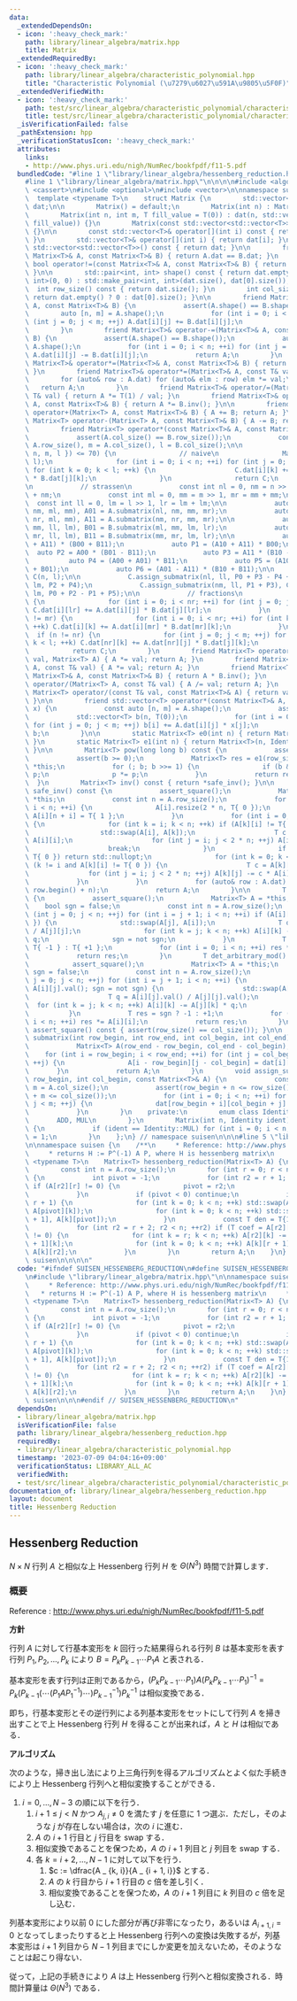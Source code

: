 ```yaml
---
data:
  _extendedDependsOn:
  - icon: ':heavy_check_mark:'
    path: library/linear_algebra/matrix.hpp
    title: Matrix
  _extendedRequiredBy:
  - icon: ':heavy_check_mark:'
    path: library/linear_algebra/characteristic_polynomial.hpp
    title: "Characteristic Polynomial (\u7279\u6027\u591A\u9805\u5F0F)"
  _extendedVerifiedWith:
  - icon: ':heavy_check_mark:'
    path: test/src/linear_algebra/characteristic_polynomial/characteristic_polynomial.test.cpp
    title: test/src/linear_algebra/characteristic_polynomial/characteristic_polynomial.test.cpp
  _isVerificationFailed: false
  _pathExtension: hpp
  _verificationStatusIcon: ':heavy_check_mark:'
  attributes:
    links:
    - http://www.phys.uri.edu/nigh/NumRec/bookfpdf/f11-5.pdf
  bundledCode: "#line 1 \"library/linear_algebra/hessenberg_reduction.hpp\"\n\n\n\n\
    #line 1 \"library/linear_algebra/matrix.hpp\"\n\n\n\n#include <algorithm>\n#include\
    \ <cassert>\n#include <optional>\n#include <vector>\n\nnamespace suisen {\n  \
    \  template <typename T>\n    struct Matrix {\n        std::vector<std::vector<T>>\
    \ dat;\n\n        Matrix() = default;\n        Matrix(int n) : Matrix(n, n) {}\n\
    \        Matrix(int n, int m, T fill_value = T(0)) : dat(n, std::vector<T>(m,\
    \ fill_value)) {}\n        Matrix(const std::vector<std::vector<T>>& dat) : dat(dat)\
    \ {}\n\n        const std::vector<T>& operator[](int i) const { return dat[i];\
    \ }\n        std::vector<T>& operator[](int i) { return dat[i]; }\n\n        operator\
    \ std::vector<std::vector<T>>() const { return dat; }\n\n        friend bool operator==(const\
    \ Matrix<T>& A, const Matrix<T>& B) { return A.dat == B.dat; }\n        friend\
    \ bool operator!=(const Matrix<T>& A, const Matrix<T>& B) { return A.dat != B.dat;\
    \ }\n\n        std::pair<int, int> shape() const { return dat.empty() ? std::make_pair<int,\
    \ int>(0, 0) : std::make_pair<int, int>(dat.size(), dat[0].size()); }\n      \
    \  int row_size() const { return dat.size(); }\n        int col_size() const {\
    \ return dat.empty() ? 0 : dat[0].size(); }\n\n        friend Matrix<T>& operator+=(Matrix<T>&\
    \ A, const Matrix<T>& B) {\n            assert(A.shape() == B.shape());\n    \
    \        auto [n, m] = A.shape();\n            for (int i = 0; i < n; ++i) for\
    \ (int j = 0; j < m; ++j) A.dat[i][j] += B.dat[i][j];\n            return A;\n\
    \        }\n        friend Matrix<T>& operator-=(Matrix<T>& A, const Matrix<T>&\
    \ B) {\n            assert(A.shape() == B.shape());\n            auto [n, m] =\
    \ A.shape();\n            for (int i = 0; i < n; ++i) for (int j = 0; j < m; ++j)\
    \ A.dat[i][j] -= B.dat[i][j];\n            return A;\n        }\n        friend\
    \ Matrix<T>& operator*=(Matrix<T>& A, const Matrix<T>& B) { return A = A * B;\
    \ }\n        friend Matrix<T>& operator*=(Matrix<T>& A, const T& val) {\n    \
    \        for (auto& row : A.dat) for (auto& elm : row) elm *= val;\n         \
    \   return A;\n        }\n        friend Matrix<T>& operator/=(Matrix<T>& A, const\
    \ T& val) { return A *= T(1) / val; }\n        friend Matrix<T>& operator/=(Matrix<T>&\
    \ A, const Matrix<T>& B) { return A *= B.inv(); }\n\n        friend Matrix<T>\
    \ operator+(Matrix<T> A, const Matrix<T>& B) { A += B; return A; }\n        friend\
    \ Matrix<T> operator-(Matrix<T> A, const Matrix<T>& B) { A -= B; return A; }\n\
    \        friend Matrix<T> operator*(const Matrix<T>& A, const Matrix<T>& B) {\n\
    \            assert(A.col_size() == B.row_size());\n            const int n =\
    \ A.row_size(), m = A.col_size(), l = B.col_size();\n\n            if (std::min({\
    \ n, m, l }) <= 70) {\n                // naive\n                Matrix<T> C(n,\
    \ l);\n                for (int i = 0; i < n; ++i) for (int j = 0; j < m; ++j)\
    \ for (int k = 0; k < l; ++k) {\n                    C.dat[i][k] += A.dat[i][j]\
    \ * B.dat[j][k];\n                }\n                return C;\n            }\n\
    \n            // strassen\n            const int nl = 0, nm = n >> 1, nr = nm\
    \ + nm;\n            const int ml = 0, mm = m >> 1, mr = mm + mm;\n          \
    \  const int ll = 0, lm = l >> 1, lr = lm + lm;\n\n            auto A00 = A.submatrix(nl,\
    \ nm, ml, mm), A01 = A.submatrix(nl, nm, mm, mr);\n            auto A10 = A.submatrix(nm,\
    \ nr, ml, mm), A11 = A.submatrix(nm, nr, mm, mr);\n\n            auto B00 = B.submatrix(ml,\
    \ mm, ll, lm), B01 = B.submatrix(ml, mm, lm, lr);\n            auto B10 = B.submatrix(mm,\
    \ mr, ll, lm), B11 = B.submatrix(mm, mr, lm, lr);\n\n            auto P0 = (A00\
    \ + A11) * (B00 + B11);\n            auto P1 = (A10 + A11) * B00;\n          \
    \  auto P2 = A00 * (B01 - B11);\n            auto P3 = A11 * (B10 - B00);\n  \
    \          auto P4 = (A00 + A01) * B11;\n            auto P5 = (A10 - A00) * (B00\
    \ + B01);\n            auto P6 = (A01 - A11) * (B10 + B11);\n\n            Matrix<T>\
    \ C(n, l);\n\n            C.assign_submatrix(nl, ll, P0 + P3 - P4 + P6), C.assign_submatrix(nl,\
    \ lm, P2 + P4);\n            C.assign_submatrix(nm, ll, P1 + P3), C.assign_submatrix(nm,\
    \ lm, P0 + P2 - P1 + P5);\n\n            // fractions\n            if (l != lr)\
    \ {\n                for (int i = 0; i < nr; ++i) for (int j = 0; j < mr; ++j)\
    \ C.dat[i][lr] += A.dat[i][j] * B.dat[j][lr];\n            }\n            if (m\
    \ != mr) {\n                for (int i = 0; i < nr; ++i) for (int k = 0; k < l;\
    \ ++k) C.dat[i][k] += A.dat[i][mr] * B.dat[mr][k];\n            }\n          \
    \  if (n != nr) {\n                for (int j = 0; j < m; ++j) for (int k = 0;\
    \ k < l; ++k) C.dat[nr][k] += A.dat[nr][j] * B.dat[j][k];\n            }\n\n \
    \           return C;\n        }\n        friend Matrix<T> operator*(const T&\
    \ val, Matrix<T> A) { A *= val; return A; }\n        friend Matrix<T> operator*(Matrix<T>\
    \ A, const T& val) { A *= val; return A; }\n        friend Matrix<T> operator/(const\
    \ Matrix<T>& A, const Matrix<T>& B) { return A * B.inv(); }\n        friend Matrix<T>\
    \ operator/(Matrix<T> A, const T& val) { A /= val; return A; }\n        friend\
    \ Matrix<T> operator/(const T& val, const Matrix<T>& A) { return val * A.inv();\
    \ }\n\n        friend std::vector<T> operator*(const Matrix<T>& A, const std::vector<T>&\
    \ x) {\n            const auto [n, m] = A.shape();\n            assert(m == int(x.size()));\n\
    \            std::vector<T> b(n, T(0));\n            for (int i = 0; i < n; ++i)\
    \ for (int j = 0; j < m; ++j) b[i] += A.dat[i][j] * x[j];\n            return\
    \ b;\n        }\n\n        static Matrix<T> e0(int n) { return Matrix<T>(n, Identity::ADD);\
    \ }\n        static Matrix<T> e1(int n) { return Matrix<T>(n, Identity::MUL);\
    \ }\n\n        Matrix<T> pow(long long b) const {\n            assert_square();\n\
    \            assert(b >= 0);\n            Matrix<T> res = e1(row_size()), p =\
    \ *this;\n            for (; b; b >>= 1) {\n                if (b & 1) res *=\
    \ p;\n                p *= p;\n            }\n            return res;\n      \
    \  }\n        Matrix<T> inv() const { return *safe_inv(); }\n\n        std::optional<Matrix<T>>\
    \ safe_inv() const {\n            assert_square();\n            Matrix<T> A =\
    \ *this;\n            const int n = A.row_size();\n            for (int i = 0;\
    \ i < n; ++i) {\n                A[i].resize(2 * n, T{ 0 });\n               \
    \ A[i][n + i] = T{ 1 };\n            }\n            for (int i = 0; i < n; ++i)\
    \ {\n                for (int k = i; k < n; ++k) if (A[k][i] != T{ 0 }) {\n  \
    \                  std::swap(A[i], A[k]);\n                    T c = T{ 1 } /\
    \ A[i][i];\n                    for (int j = i; j < 2 * n; ++j) A[i][j] *= c;\n\
    \                    break;\n                }\n                if (A[i][i] ==\
    \ T{ 0 }) return std::nullopt;\n                for (int k = 0; k < n; ++k) if\
    \ (k != i and A[k][i] != T{ 0 }) {\n                    T c = A[k][i];\n     \
    \               for (int j = i; j < 2 * n; ++j) A[k][j] -= c * A[i][j];\n    \
    \            }\n            }\n            for (auto& row : A.dat) row.erase(row.begin(),\
    \ row.begin() + n);\n            return A;\n        }\n\n        T det() const\
    \ {\n            assert_square();\n            Matrix<T> A = *this;\n        \
    \    bool sgn = false;\n            const int n = A.row_size();\n            for\
    \ (int j = 0; j < n; ++j) for (int i = j + 1; i < n; ++i) if (A[i][j] != T{ 0\
    \ }) {\n                std::swap(A[j], A[i]);\n                T q = A[i][j]\
    \ / A[j][j];\n                for (int k = j; k < n; ++k) A[i][k] -= A[j][k] *\
    \ q;\n                sgn = not sgn;\n            }\n            T res = sgn ?\
    \ T{ -1 } : T{ +1 };\n            for (int i = 0; i < n; ++i) res *= A[i][i];\n\
    \            return res;\n        }\n        T det_arbitrary_mod() const {\n \
    \           assert_square();\n            Matrix<T> A = *this;\n            bool\
    \ sgn = false;\n            const int n = A.row_size();\n            for (int\
    \ j = 0; j < n; ++j) for (int i = j + 1; i < n; ++i) {\n                for (;\
    \ A[i][j].val(); sgn = not sgn) {\n                    std::swap(A[j], A[i]);\n\
    \                    T q = A[i][j].val() / A[j][j].val();\n                  \
    \  for (int k = j; k < n; ++k) A[i][k] -= A[j][k] * q;\n                }\n  \
    \          }\n            T res = sgn ? -1 : +1;\n            for (int i = 0;\
    \ i < n; ++i) res *= A[i][i];\n            return res;\n        }\n        void\
    \ assert_square() const { assert(row_size() == col_size()); }\n\n        Matrix<T>\
    \ submatrix(int row_begin, int row_end, int col_begin, int col_end) const {\n\
    \            Matrix<T> A(row_end - row_begin, col_end - col_begin);\n        \
    \    for (int i = row_begin; i < row_end; ++i) for (int j = col_begin; j < col_end;\
    \ ++j) {\n                A[i - row_begin][j - col_begin] = dat[i][j];\n     \
    \       }\n            return A;\n        }\n        void assign_submatrix(int\
    \ row_begin, int col_begin, const Matrix<T>& A) {\n            const int n = A.row_size(),\
    \ m = A.col_size();\n            assert(row_begin + n <= row_size() and col_begin\
    \ + m <= col_size());\n            for (int i = 0; i < n; ++i) for (int j = 0;\
    \ j < m; ++j) {\n                dat[row_begin + i][col_begin + j] = A[i][j];\n\
    \            }\n        }\n    private:\n        enum class Identity {\n     \
    \       ADD, MUL\n        };\n        Matrix(int n, Identity ident) : Matrix<T>::Matrix(n)\
    \ {\n            if (ident == Identity::MUL) for (int i = 0; i < n; ++i) dat[i][i]\
    \ = 1;\n        }\n    };\n} // namespace suisen\n\n\n#line 5 \"library/linear_algebra/hessenberg_reduction.hpp\"\
    \n\nnamespace suisen {\n    /**\n     * Reference: http://www.phys.uri.edu/nigh/NumRec/bookfpdf/f11-5.pdf\n\
    \     * returns H := P^(-1) A P, where H is hessenberg matrix\n     */\n    template\
    \ <typename T>\n    Matrix<T> hessenberg_reduction(Matrix<T> A) {\n        A.assert_square();\n\
    \        const int n = A.row_size();\n        for (int r = 0; r < n - 2; ++r)\
    \ {\n            int pivot = -1;\n            for (int r2 = r + 1; r2 < n; ++r2)\
    \ if (A[r2][r] != 0) {\n                pivot = r2;\n                break;\n\
    \            }\n            if (pivot < 0) continue;\n            if (pivot !=\
    \ r + 1) {\n                for (int k = 0; k < n; ++k) std::swap(A[r + 1][k],\
    \ A[pivot][k]);\n                for (int k = 0; k < n; ++k) std::swap(A[k][r\
    \ + 1], A[k][pivot]);\n            }\n            const T den = T{1} / A[r + 1][r];\n\
    \            for (int r2 = r + 2; r2 < n; ++r2) if (T coef = A[r2][r] * den; coef\
    \ != 0) {\n                for (int k = r; k < n; ++k) A[r2][k] -= coef * A[r\
    \ + 1][k];\n                for (int k = 0; k < n; ++k) A[k][r + 1] += coef *\
    \ A[k][r2];\n            }\n        }\n        return A;\n    }\n} // namespace\
    \ suisen\n\n\n\n"
  code: "#ifndef SUISEN_HESSENBERG_REDUCTION\n#define SUISEN_HESSENBERG_REDUCTION\n\
    \n#include \"library/linear_algebra/matrix.hpp\"\n\nnamespace suisen {\n    /**\n\
    \     * Reference: http://www.phys.uri.edu/nigh/NumRec/bookfpdf/f11-5.pdf\n  \
    \   * returns H := P^(-1) A P, where H is hessenberg matrix\n     */\n    template\
    \ <typename T>\n    Matrix<T> hessenberg_reduction(Matrix<T> A) {\n        A.assert_square();\n\
    \        const int n = A.row_size();\n        for (int r = 0; r < n - 2; ++r)\
    \ {\n            int pivot = -1;\n            for (int r2 = r + 1; r2 < n; ++r2)\
    \ if (A[r2][r] != 0) {\n                pivot = r2;\n                break;\n\
    \            }\n            if (pivot < 0) continue;\n            if (pivot !=\
    \ r + 1) {\n                for (int k = 0; k < n; ++k) std::swap(A[r + 1][k],\
    \ A[pivot][k]);\n                for (int k = 0; k < n; ++k) std::swap(A[k][r\
    \ + 1], A[k][pivot]);\n            }\n            const T den = T{1} / A[r + 1][r];\n\
    \            for (int r2 = r + 2; r2 < n; ++r2) if (T coef = A[r2][r] * den; coef\
    \ != 0) {\n                for (int k = r; k < n; ++k) A[r2][k] -= coef * A[r\
    \ + 1][k];\n                for (int k = 0; k < n; ++k) A[k][r + 1] += coef *\
    \ A[k][r2];\n            }\n        }\n        return A;\n    }\n} // namespace\
    \ suisen\n\n\n#endif // SUISEN_HESSENBERG_REDUCTION\n"
  dependsOn:
  - library/linear_algebra/matrix.hpp
  isVerificationFile: false
  path: library/linear_algebra/hessenberg_reduction.hpp
  requiredBy:
  - library/linear_algebra/characteristic_polynomial.hpp
  timestamp: '2023-07-09 04:04:16+09:00'
  verificationStatus: LIBRARY_ALL_AC
  verifiedWith:
  - test/src/linear_algebra/characteristic_polynomial/characteristic_polynomial.test.cpp
documentation_of: library/linear_algebra/hessenberg_reduction.hpp
layout: document
title: Hessenberg Reduction
---
```

## Hessenberg Reduction

$N \times N$ 行列 $A$ と相似な上 Hessenberg 行列 $H$ を $\Theta(N ^ 3)$ 時間で計算します．

### 概要

Reference : http://www.phys.uri.edu/nigh/NumRec/bookfpdf/f11-5.pdf

__方針__

行列 $A$ に対して行基本変形を $k$ 回行った結果得られる行列 $B$ は基本変形を表す行列 $P _ 1, P_ 2, \ldots, P _ k$ により $B = P _ k P _ {k - 1} \cdots P _ 1 A$ と表される．

基本変形を表す行列は正則であるから，$(P _ k P _ {k - 1} \cdots P _ 1) A (P _ k P _ {k - 1} \cdots P _ 1) ^ {-1} = P _ k (P _ {k - 1} (\cdots (P _ 1 A P _ 1 ^ {-1}) \cdots) P _ {k - 1} ^ {-1}) P _ k ^ {-1}$ は相似変換である．

即ち，行基本変形とその逆行列による列基本変形をセットにして行列 $A$ を掃き出すことで上 Hessenberg 行列 $H$ を得ることが出来れば，$A$ と $H$ は相似である．

__アルゴリズム__

次のような，掃き出し法により上三角行列を得るアルゴリズムとよく似た手続きにより上 Hessenberg 行列へと相似変換することができる．

1. $i = 0, \ldots, N - 3$ の順に以下を行う．
   1. $i + 1\leq j \lt N$ かつ $A _ {j, i} \neq 0$ を満たす $j$ を任意に $1$ つ選ぶ．ただし，そのような $j$ が存在しない場合は，次の $i$ に進む．
   2. $A$ の $i + 1$ 行目と $j$ 行目を swap する．
   3. 相似変換であることを保つため，$A$ の $i + 1$ 列目と $j$ 列目を swap する．
   4. 各 $k = i + 2, \ldots, N - 1$ に対して以下を行う．
      1. $c := \dfrac{A _ {k, i}}{A _ {i + 1, i}}$ とする．
      2. $A$ の $k$ 行目から $i + 1$ 行目の $c$ 倍を差し引く．
      3. 相似変換であることを保つため，$A$ の $i + 1$ 列目に $k$ 列目の $c$ 倍を足し込む．

列基本変形により以前 $0$ にした部分が再び非零になったり，あるいは $A _ {i + 1, i} = 0$ となってしまったりすると上 Hessenberg 行列への変換は失敗するが，列基本変形は $i + 1$ 列目から $N - 1$ 列目までにしか変更を加えないため，そのようなことは起こり得ない．

従って，上記の手続きにより $A$ は上 Hessenberg 行列へと相似変換される．時間計算量は $\Theta(N ^ 3)$ である．